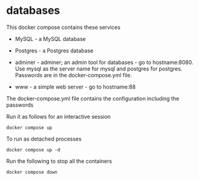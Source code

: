 # databases

This docker compose contains these services

* MySQL - a MySQL database

* Postgres - a Postgres database

* adminer - adminer; an admin tool for databases - go to hostname:8080. Use mysql as the server name for mysql and postgres for postgres. Passwords are in the docker-compose.yml file.

* www - a simple web server - go to hostname:88

The docker-compose.yml file contains the configuration including the passwords

Run it as follows for an interactive session

    docker compose up
  
To run as detached processes
  
    docker compose up -d
  
Run the following to stop all the containers
  
    docker compose down
